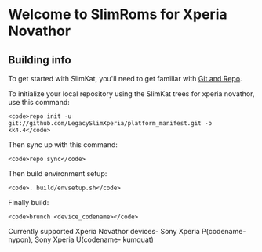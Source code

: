 Welcome to SlimRoms for Xperia Novathor
=======================================


Building info
---------------

To get started with SlimKat, you'll need to get familiar with
[Git and Repo](http://source.android.com/download/using-repo).


To initialize your local repository using the SlimKat trees for xperia novathor, use this command:


	<code>repo init -u git://github.com/LegacySlimXperia/platform_manifest.git -b kk4.4</code>


Then sync up with this command:

	<code>repo sync</code>
	

Then build environment setup:

	<code>. build/envsetup.sh</code>
	
Finally build:

	<code>brunch <device_codename></code>

Currently supported Xperia Novathor devices- Sony Xperia P(codename- nypon), Sony Xperia U(codename- kumquat)
